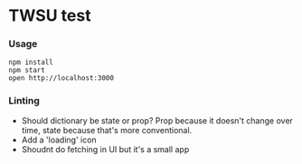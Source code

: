 TWSU test
=====================

### Usage

```
npm install
npm start
open http://localhost:3000
```

### Linting

* Should dictionary be state or prop? Prop because it doesn't change over time, state because that's more conventional.
* Add a 'loading' icon
* Shoudnt do fetching in UI but it's a small app